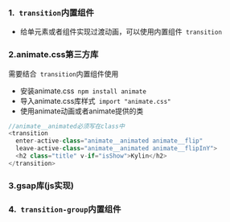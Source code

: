 ### 1.` transition`内置组件

- 给单元素或者组件实现过渡动画，可以使用内置组件` transition`


### 2.animate.css第三方库

需要结合` transition`内置组件使用

- 安装animate.css` npm install animate`
- 导入animate.css库样式` import "animate.css"`
- 使用animate动画或者animate提供的类

```js
//animate__animated必须写在class中
<transition 
  enter-active-class="animate__animated animate__flip" 
  leave-active-class="animate__animated animate__flipInY">
  <h2 class="title" v-if="isShow">Kylin</h2>
</transition>
```

### 3.gsap库(js实现)

### 4.` transition-group`内置组件

